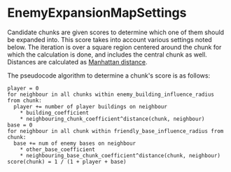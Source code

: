 # EnemyExpansionMapSettings

Candidate chunks are given scores to determine which one of them should be expanded into. This score takes into account various settings noted below. The iteration is over a square region centered around the chunk for which the calculation is done, and includes the central chunk as well. Distances are calculated as [Manhattan distance](https://en.wikipedia.org/wiki/Taxicab_geometry).

The pseudocode algorithm to determine a chunk's score is as follows:

```
player = 0
for neighbour in all chunks within enemy_building_influence_radius from chunk:
  player += number of player buildings on neighbour
    * building_coefficient
    * neighbouring_chunk_coefficient^distance(chunk, neighbour)
base = 0
for neighbour in all chunk within friendly_base_influence_radius from chunk:
  base += num of enemy bases on neighbour
    * other_base_coefficient
    * neighbouring_base_chunk_coefficient^distance(chunk, neighbour)
score(chunk) = 1 / (1 + player + base)
```

